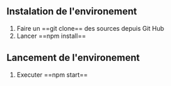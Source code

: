 ## Instalation de l'environement

1. Faire un ==git clone== des sources depuis Git Hub
2. Lancer ==npm install==

## Lancement de l'environement
1. Executer ==npm start==
   


